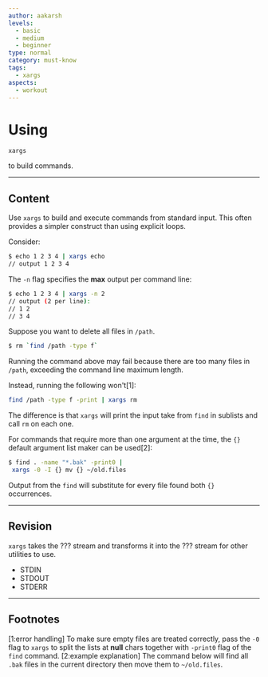 ```yaml
---
author: aakarsh
levels:
  - basic
  - medium
  - beginner
type: normal
category: must-know
tags:
  - xargs
aspects:
  - workout
---
```


# Using 

`xargs`

 to build commands.


---

## Content

Use `xargs` to build and execute commands
from standard input. This often provides a simpler construct than using explicit loops.

Consider:

```bash
$ echo 1 2 3 4 | xargs echo
// output 1 2 3 4
```

The `-n` flag specifies the **max** output per command line:

```bash
$ echo 1 2 3 4 | xargs -n 2
// output (2 per line):
// 1 2
// 3 4
```

Suppose you want to delete all files in `/path`.

```bash
$ rm `find /path -type f`
```

Running the command above may fail because there are too many files in `/path`, exceeding the command line maximum length.

Instead, running the following won't[1]&#x3A;

```bash
find /path -type f -print | xargs rm
```

The difference is that `xargs` will print the input take from `find` in sublists and call `rm` on each one.

For commands that require more than one argument at the time, the `{}` default argument list maker can be used[2]&#x3A;

```bash
$ find . -name "*.bak" -print0 |
 xargs -0 -I {} mv {} ~/old.files
```

Output from the `find` will substitute for every file found both `{}` occurrences.


---

## Revision

`xargs` takes the ??? stream and transforms it into the ??? stream for other utilities to use.

* STDIN
* STDOUT
* STDERR


---

## Footnotes

[1:error handling]
To make sure empty files are treated correctly, pass the `-0` flag to `xargs` to split the lists at **null** chars together with `-print0` flag of the `find` command.
[2:example explanation]
The command below will find all `.bak` files in the current directory then move them to `~/old.files`.

